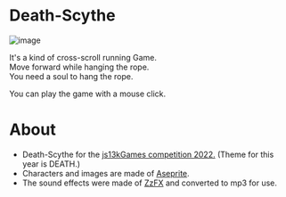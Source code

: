 # Death-Scythe

![image](https://user-images.githubusercontent.com/28768760/189647385-2d93f8a7-7763-448b-a247-7a47462ba9d0.png)

It's a kind of cross-scroll running Game.<br/>
Move forward while hanging the rope.<br/>
You need a soul to hang the rope.<br/>

You can play the game with a mouse click.

# About
* Death-Scythe for the [js13kGames competition 2022.](https://js13kgames.com/) (Theme for this year is DEATH.)
* Characters and images are made of [Aseprite](https://github.com/aseprite/aseprite).
* The sound effects were made of [ZzFX](https://github.com/KilledByAPixel/ZzFX) and converted to mp3 for use.
